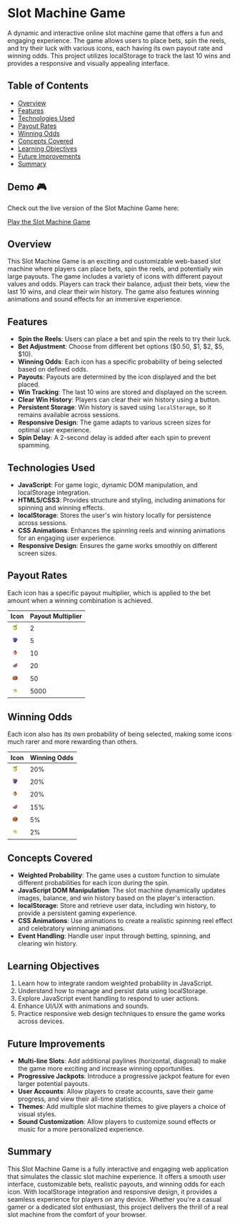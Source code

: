 # Slot Machine Game

A dynamic and interactive online slot machine game that offers a fun and engaging experience. The game allows users to place bets, spin the reels, and try their luck with various icons, each having its own payout rate and winning odds. This project utilizes localStorage to track the last 10 wins and provides a responsive and visually appealing interface.

## Table of Contents

- [Overview](#overview)
- [Features](#features)
- [Technologies Used](#technologies-used)
- [Payout Rates](#payout-rates)
- [Winning Odds](#winning-odds)
- [Concepts Covered](#concepts-covered)
- [Learning Objectives](#learning-objectives)
- [Future Improvements](#future-improvements)
- [Summary](#summary)

## Demo 🎮

Check out the live version of the Slot Machine Game here:

[Play the Slot Machine Game](https://brockaltug.github.io/slot-machine/)

## Overview

This Slot Machine Game is an exciting and customizable web-based slot machine where players can place bets, spin the reels, and potentially win large payouts. The game includes a variety of icons with different payout values and odds. Players can track their balance, adjust their bets, view the last 10 wins, and clear their win history. The game also features winning animations and sound effects for an immersive experience.

## Features

- **Spin the Reels**: Users can place a bet and spin the reels to try their luck.
- **Bet Adjustment**: Choose from different bet options ($0.50, $1, $2, $5, $10).
- **Winning Odds**: Each icon has a specific probability of being selected based on defined odds.
- **Payouts**: Payouts are determined by the icon displayed and the bet placed.
- **Win Tracking**: The last 10 wins are stored and displayed on the screen.
- **Clear Win History**: Players can clear their win history using a button.
- **Persistent Storage**: Win history is saved using `localStorage`, so it remains available across sessions.
- **Responsive Design**: The game adapts to various screen sizes for optimal user experience.
- **Spin Delay**: A 2-second delay is added after each spin to prevent spamming.

## Technologies Used

- **JavaScript**: For game logic, dynamic DOM manipulation, and localStorage integration.
- **HTML5/CSS3**: Provides structure and styling, including animations for spinning and winning effects.
- **localStorage**: Stores the user's win history locally for persistence across sessions.
- **CSS Animations**: Enhances the spinning reels and winning animations for an engaging user experience.
- **Responsive Design**: Ensures the game works smoothly on different screen sizes.

## Payout Rates

Each icon has a specific payout multiplier, which is applied to the bet amount when a winning combination is achieved.

| Icon                                                                          | Payout Multiplier |
| ----------------------------------------------------------------------------- | ----------------- |
| <img src="./assets/images/icon-01.png" alt="Icon 01" width="20" height="20"/> | 2                 |
| <img src="./assets/images/icon-02.png" alt="Icon 02" width="20" height="20"/> | 5                 |
| <img src="./assets/images/icon-03.png" alt="Icon 03" width="20" height="20"/> | 10                |
| <img src="./assets/images/icon-04.png" alt="Icon 04" width="20" height="20"/> | 20                |
| <img src="./assets/images/icon-05.png" alt="Icon 05" width="20" height="20"/> | 50                |
| <img src="./assets/images/icon-06.png" alt="Icon 06" width="20" height="20"/> | 5000              |

## Winning Odds

Each icon also has its own probability of being selected, making some icons much rarer and more rewarding than others.

| Icon                                                                          | Winning Odds |
| ----------------------------------------------------------------------------- | ------------ |
| <img src="./assets/images/icon-01.png" alt="Icon 01" width="20" height="20"/> | 20%          |
| <img src="./assets/images/icon-02.png" alt="Icon 02" width="20" height="20"/> | 20%          |
| <img src="./assets/images/icon-03.png" alt="Icon 03" width="20" height="20"/> | 20%          |
| <img src="./assets/images/icon-04.png" alt="Icon 04" width="20" height="20"/> | 15%          |
| <img src="./assets/images/icon-05.png" alt="Icon 05" width="20" height="20"/> | 5%           |
| <img src="./assets/images/icon-06.png" alt="Icon 06" width="20" height="20"/> | 2%           |

## Concepts Covered

- **Weighted Probability**: The game uses a custom function to simulate different probabilities for each icon during the spin.
- **JavaScript DOM Manipulation**: The slot machine dynamically updates images, balance, and win history based on the player's interaction.
- **localStorage**: Store and retrieve user data, including win history, to provide a persistent gaming experience.
- **CSS Animations**: Use animations to create a realistic spinning reel effect and celebratory winning animations.
- **Event Handling**: Handle user input through betting, spinning, and clearing win history.

## Learning Objectives

1. Learn how to integrate random weighted probability in JavaScript.
2. Understand how to manage and persist data using localStorage.
3. Explore JavaScript event handling to respond to user actions.
4. Enhance UI/UX with animations and sounds.
5. Practice responsive web design techniques to ensure the game works across devices.

## Future Improvements

- **Multi-line Slots**: Add additional paylines (horizontal, diagonal) to make the game more exciting and increase winning opportunities.
- **Progressive Jackpots**: Introduce a progressive jackpot feature for even larger potential payouts.
- **User Accounts**: Allow players to create accounts, save their game progress, and view their all-time statistics.
- **Themes**: Add multiple slot machine themes to give players a choice of visual styles.
- **Sound Customization**: Allow players to customize sound effects or music for a more personalized experience.

## Summary

This Slot Machine Game is a fully interactive and engaging web application that simulates the classic slot machine experience. It offers a smooth user interface, customizable bets, realistic payouts, and winning odds for each icon. With localStorage integration and responsive design, it provides a seamless experience for players on any device. Whether you're a casual gamer or a dedicated slot enthusiast, this project delivers the thrill of a real slot machine from the comfort of your browser.
